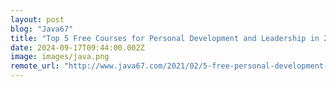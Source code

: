 ```yaml
---
layout: post
blog: "Java67"
title: "Top 5 Free Courses for Personal Development and Leadership in 2024 - Best of Lot"
date: 2024-09-17T09:44:00.002Z
image: images/java.png
remote_url: "http://www.java67.com/2021/02/5-free-personal-development-and-leadership-courses-for-programmers.html"
---
```

